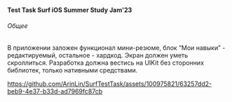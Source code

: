 #### Test Task Surf iOS Summer Study Jam'23
###### Общее

В приложении заложен функционал мини-резюме, блок “Мои навыки” - редактируемый, остальное - хардкод. Экран должен уметь скроллиться. 
Разработка должна вестись на UIKit без сторонних библиотек, только нативными средствами.

https://github.com/ArinLin/SurfTestTask/assets/100975821/63257dd2-beb9-4e37-b33d-ad7969fc87cb

